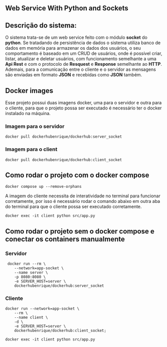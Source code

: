 ## Web Service With Python and Sockets

## Descrição do sistema:

O sistema trata-se de um web service feito com o módulo **socket** do **python**. Se tratadando de persistência de dados o sistema utiliza banco de dados em memória para armazenar os dados dos usuários, o seu comportamento é baseado em um CRUD de usuários, onde é possível criar, listar, atualizar e deletar usuários, com funcionamento semelhante a uma **Api Rest** e com o protocolo de **Resquest** e **Response** semelhante ao **HTTP**. Ademais, para a comunicação entre o cliente e o servidor as mensagens são enviadas em formato **JSON** e recebidas como **JSON** também.

## Docker images

Esse projeto possui duas imagens docker, uma para o servidor e outra para o cliente, para que o projeto possa ser executado é necessário ter o docker instalado na máquina.

### Imagem para o servidor

```docker
docker pull dockerhubenrique/dockerhub:server_socket
```

### Imagem para o client

```docker
docker pull dockerhubenrique/dockerhub:client_socket
```

## Como rodar o projeto com o docker compose

```docker
docker compose up --remove-orphans
```

A imagem do cliente necessita de interatividade no terminal para funcionar corretamente, por isso é necessário rodar o comando abaixo em outra aba do terminal para que o cliente possa ser executado corretamente.

```docker
docker exec -it client python src/app.py
```

## Como rodar o projeto sem o docker compose e conectar os containers manualmente

### Servidor

```docker
 docker run --rm \
    --network=app-socket \
    --name server \
    -p 8080:8080 \
    -e SERVER_HOST=server \
    dockerhubenrique/dockerhub:server_socket

```

### Cliente

```docker
docker run --network=app-socket \
    --rm \
    --name client \
    -d \
    -e SERVER_HOST=server \
    dockerhubenrique/dockerhub:client_socket;

docker exec -it client python src/app.py
```
